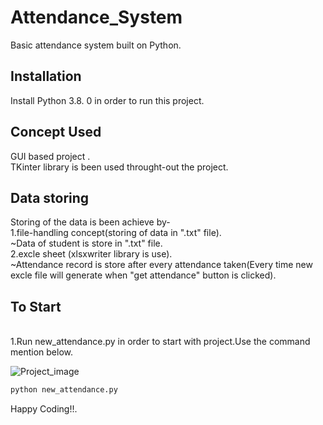 # Attendance_System
Basic attendance system built on Python.

## Installation
Install Python 3.8. 0 in order to run this project.

## Concept Used
GUI based project . 
<br/>TKinter library is been used throught-out the project.

## Data storing
Storing of the data is been achieve by-
<br/>1.file-handling concept(storing of data in ".txt" file).
  <br/> ~Data of student is store in ".txt" file.
<br/>2.excle sheet (xlsxwriter library is use). 
  <br/> ~Attendance record is store after every attendance taken(Every time new excle file will generate when "get attendance" button is clicked).
   
## To Start
<br/> 1.Run new_attendance.py in order to start with project.Use the command mention below.

![Project_image](Main_Page.png)

```bash
python new_attendance.py
```
Happy Coding!!.
